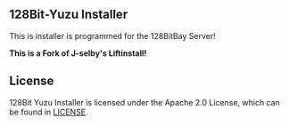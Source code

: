 128Bit-Yuzu Installer
-------

This is installer is programmed for the 128BitBay Server!

**This is a Fork of J-selby's Liftinstall!**


License
-------

128Bit Yuzu Installer is licensed under the Apache 2.0 License, which can be found in [LICENSE](LICENSE).

